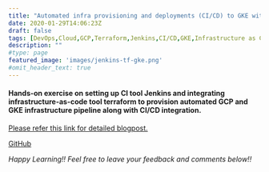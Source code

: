 ```yaml
---
title: "Automated infra provisioning and deployments (CI/CD) to GKE with Jenkins and Terraform"
date: 2020-01-29T14:06:23Z
draft: false
tags: [DevOps,Cloud,GCP,Terraform,Jenkins,CI/CD,GKE,Infrastructure as Code]
description: ""
#type: page
featured_image: 'images/jenkins-tf-gke.png'
#omit_header_text: true
---
```


#### Hands-on exercise on setting up CI tool Jenkins and integrating infrastructure-as-code tool terraform to provision automated GCP and GKE infrastructure pipeline along with CI/CD integration.


[Please refer this link for detailed blogpost.](https://github.com/surjsingh/jenkins-terraform-gke-flask/blob/master/README.md)

[GitHub](https://github.com/surjsingh/jenkins-terraform-gke-flask/)


*Happy Learning!! Feel free to leave your feedback and comments below!!*
